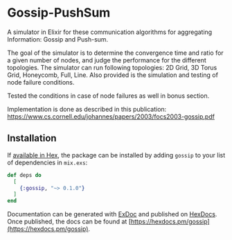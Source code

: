 # Gossip-PushSum

A simulator in Elixir for these communication algorithms for aggregating Information: Gossip and Push-sum.

The goal of the simulator is to determine the convergence time and ratio for a given number of nodes, and judge the performance for the different topologies. The simulator can run following topologies: 2D Grid, 3D Torus Grid, Honeycomb, Full, Line. Also provided is the simulation and testing of node failure conditions.

Tested the conditions in case of node failures as well in bonus section.

Implementation is done as described in this publication: https://www.cs.cornell.edu/johannes/papers/2003/focs2003-gossip.pdf

## Installation

If [available in Hex](https://hex.pm/docs/publish), the package can be installed
by adding `gossip` to your list of dependencies in `mix.exs`:

```elixir
def deps do
  [
    {:gossip, "~> 0.1.0"}
  ]
end
```

Documentation can be generated with [ExDoc](https://github.com/elixir-lang/ex_doc)
and published on [HexDocs](https://hexdocs.pm). Once published, the docs can
be found at [https://hexdocs.pm/gossip](https://hexdocs.pm/gossip).
